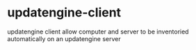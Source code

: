 updatengine-client
==================

updatengine client allow computer and server to be inventoried automatically on an updatengine server